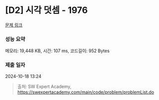 # [D2] 시각 덧셈 - 1976 

[문제 링크](https://swexpertacademy.com/main/code/problem/problemDetail.do?contestProbId=AV5PttaaAZIDFAUq) 

### 성능 요약

메모리: 19,448 KB, 시간: 107 ms, 코드길이: 952 Bytes

### 제출 일자

2024-10-18 13:24



> 출처: SW Expert Academy, https://swexpertacademy.com/main/code/problem/problemList.do